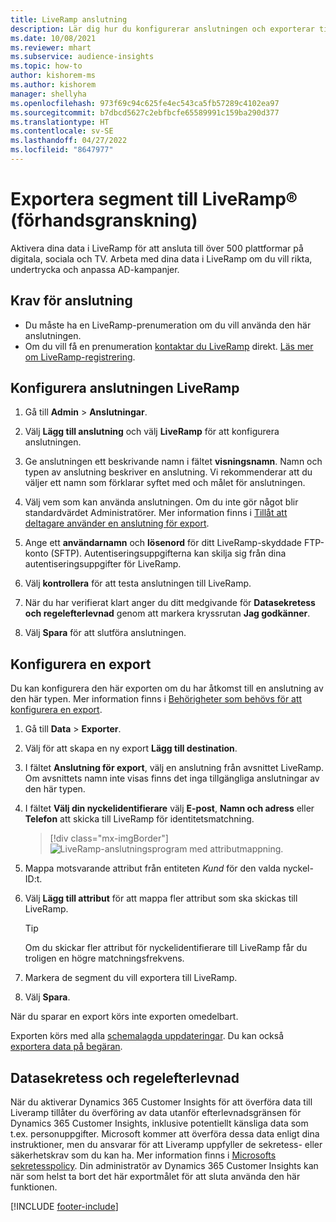 ```yaml
---
title: LiveRamp anslutning
description: Lär dig hur du konfigurerar anslutningen och exporterar till LiveRamp.
ms.date: 10/08/2021
ms.reviewer: mhart
ms.subservice: audience-insights
ms.topic: how-to
author: kishorem-ms
ms.author: kishorem
manager: shellyha
ms.openlocfilehash: 973f69c94c625fe4ec543ca5fb57289c4102ea97
ms.sourcegitcommit: b7dbcd5627c2ebfbcfe65589991c159ba290d377
ms.translationtype: HT
ms.contentlocale: sv-SE
ms.lasthandoff: 04/27/2022
ms.locfileid: "8647977"
---
```

# <a name="export-segments-to-liverampreg-preview"></a>Exportera segment till LiveRamp&reg; (förhandsgranskning)

Aktivera dina data i LiveRamp för att ansluta till över 500 plattformar på digitala, sociala och TV. Arbeta med dina data i LiveRamp om du vill rikta, undertrycka och anpassa AD-kampanjer.

## <a name="prerequisites-for-a-connection"></a>Krav för anslutning

- Du måste ha en LiveRamp-prenumeration om du vill använda den här anslutningen.
- Om du vill få en prenumeration [kontaktar du LiveRamp](https://liveramp.com/contact/) direkt. [Läs mer om LiveRamp-registrering](https://liveramp.com/our-platform/data-onboarding/).

## <a name="set-up-connection-to-liveramp"></a>Konfigurera anslutningen LiveRamp

1. Gå till **Admin** > **Anslutningar**.

1. Välj **Lägg till anslutning** och välj **LiveRamp** för att konfigurera anslutningen.

1. Ge anslutningen ett beskrivande namn i fältet **visningsnamn**. Namn och typen av anslutning beskriver en anslutning. Vi rekommenderar att du väljer ett namn som förklarar syftet med och målet för anslutningen.

1. Välj vem som kan använda anslutningen. Om du inte gör något blir standardvärdet Administratörer. Mer information finns i [Tillåt att deltagare använder en anslutning för export](connections.md#allow-contributors-to-use-a-connection-for-exports).

1. Ange ett **användarnamn** och **lösenord** för ditt LiveRamp-skyddade FTP-konto (SFTP).
Autentiseringsuppgifterna kan skilja sig från dina autentiseringsuppgifter för LiveRamp.

1. Välj **kontrollera** för att testa anslutningen till LiveRamp.

1. När du har verifierat klart anger du ditt medgivande för **Datasekretess och regelefterlevnad** genom att markera kryssrutan **Jag godkänner**.

1. Välj **Spara** för att slutföra anslutningen.

## <a name="configure-an-export"></a>Konfigurera en export

Du kan konfigurera den här exporten om du har åtkomst till en anslutning av den här typen. Mer information finns i [Behörigheter som behövs för att konfigurera en export](export-destinations.md#set-up-a-new-export).

1. Gå till **Data** > **Exporter**.

1. Välj för att skapa en ny export **Lägg till destination**.

1. I fältet **Anslutning för export**, välj en anslutning från avsnittet LiveRamp. Om avsnittets namn inte visas finns det inga tillgängliga anslutningar av den här typen.

1. I fältet **Välj din nyckelidentifierare** välj **E-post**,  **Namn och adress** eller **Telefon** att skicka till LiveRamp för identitetsmatchning.
   > [!div class="mx-imgBorder"]
   > ![LiveRamp-anslutningsprogram med attributmappning.](media/export-liveramp-segments.png "LiveRamp-koppling med attributmappning")

1. Mappa motsvarande attribut från entiteten *Kund* för den valda nyckel-ID:t.

1. Välj **Lägg till attribut** för att mappa fler attribut som ska skickas till LiveRamp.

   > [!TIP]
   > Om du skickar fler attribut för nyckelidentifierare till LiveRamp får du troligen en högre matchningsfrekvens.

1. Markera de segment du vill exportera till LiveRamp.

1. Välj **Spara**.

När du sparar en export körs inte exporten omedelbart.

Exporten körs med alla [schemalagda uppdateringar](system.md#schedule-tab). Du kan också [exportera data på begäran](export-destinations.md#run-exports-on-demand). 


## <a name="data-privacy-and-compliance"></a>Datasekretess och regelefterlevnad

När du aktiverar Dynamics 365 Customer Insights för att överföra data till Liveramp tillåter du överföring av data utanför efterlevnadsgränsen för Dynamics 365 Customer Insights, inklusive potentiellt känsliga data som t.ex. personuppgifter. Microsoft kommer att överföra dessa data enligt dina instruktioner, men du ansvarar för att Liveramp uppfyller de sekretess- eller säkerhetskrav som du kan ha. Mer information finns i [Microsofts sekretesspolicy](https://go.microsoft.com/fwlink/?linkid=396732).
Din administratör av Dynamics 365 Customer Insights kan när som helst ta bort det här exportmålet för att sluta använda den här funktionen.

[!INCLUDE [footer-include](includes/footer-banner.md)]
